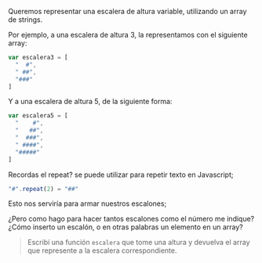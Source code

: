Queremos representar una escalera de altura variable, utilizando un array de strings. 

Por ejemplo, a una escalera de altura 3, la representamos con el siguiente array: 

```javascript
var escalera3 = [
  "  #",
  " ##",
  "###"
]
```

Y a una escalera de altura 5, de la siguiente forma: 

```javascript
var escalera5 = [
  "    #",
  "   ##",
  "  ###",
  " ####",
  "#####"
]
```

Recordas el repeat? se puede utilizar para repetir texto en Javascript;
```javascript
"#".repeat(2) = "##"
```
Esto nos serviría para armar nuestros escalones;

¿Pero como hago para hacer tantos escalones como el número me indique? ¿Cómo inserto un escalón, o en otras palabras un elemento en un array?


> Escribí una función `escalera` que tome una altura y devuelva el array que represente a la escalera correspondiente. 

